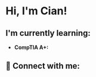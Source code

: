 <h1>Hi, I'm Cian!

<h2>I'm currently learning:</h2>

- <b>CompTIA A+:</b>

<h2> 🤳 Connect with me:</h2>

[linkedin]: linkedin.com/in/cian-vang-059b231b2/

<!--
**joshmadakor1/joshmadakor1** is a ✨ _special_ ✨ repository because its `README.md` (this file) appears on your GitHub profile.

Here are some ideas to get you started:

- 🔭 I’m currently working on ...
- 🌱 I’m currently learning ...
- 👯 I’m looking to collaborate on ...
- 🤔 I’m looking for help with ...
- 💬 Ask me about ...
- 📫 How to reach me: ...
- 😄 Pronouns: ...
- ⚡ Fun fact: ...
-->
